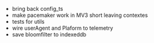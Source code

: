 * bring back config_ts
* make pacemaker work in MV3 short leaving contextes
* tests for utils
* wire userAgent and Plaform to telemetry
* save bloomfilter to indexeddb

